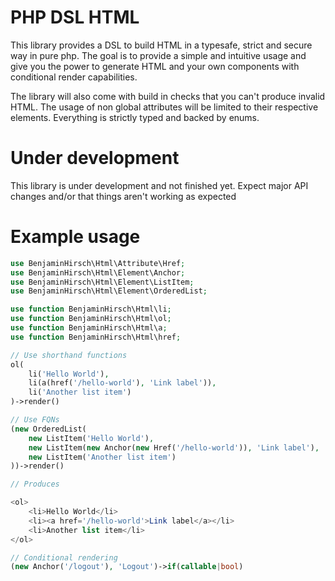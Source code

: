 # PHP DSL HTML

This library provides a DSL to build HTML in a typesafe, strict and secure way in pure php.
The goal is to provide a simple and intuitive usage and give you the power to generate HTML 
and your own components with conditional render capabilities.

The library will also come with build in checks that you can't produce invalid HTML. The usage 
of non global attributes will be limited to their respective elements. Everything is strictly typed
and backed by enums.

# Under development
This library is under development and not finished yet. Expect major API changes and/or that things aren't 
working as expected

# Example usage
```php
use BenjaminHirsch\Html\Attribute\Href;
use BenjaminHirsch\Html\Element\Anchor;
use BenjaminHirsch\Html\Element\ListItem;
use BenjaminHirsch\Html\Element\OrderedList;

use function BenjaminHirsch\Html\li;
use function BenjaminHirsch\Html\ol;
use function BenjaminHirsch\Html\a;
use function BenjaminHirsch\Html\href;

// Use shorthand functions
ol(
    li('Hello World'), 
    li(a(href('/hello-world'), 'Link label')), 
    li('Another list item')
)->render()

// Use FQNs
(new OrderedList(
    new ListItem('Hello World'),
    new ListItem(new Anchor(new Href('/hello-world')), 'Link label'),
    new ListItem('Another list item')
))->render()

// Produces

<ol>
    <li>Hello World</li>
    <li><a href='/hello-world'>Link label</a></li>
    <li>Another list item</li>
</ol>

// Conditional rendering
(new Anchor('/logout'), 'Logout')->if(callable|bool)
```
